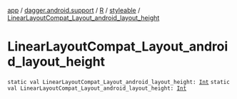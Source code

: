 [app](../../../index.md) / [dagger.android.support](../../index.md) / [R](../index.md) / [styleable](index.md) / [LinearLayoutCompat_Layout_android_layout_height](./-linear-layout-compat_-layout_android_layout_height.md)

# LinearLayoutCompat_Layout_android_layout_height

`static val LinearLayoutCompat_Layout_android_layout_height: `[`Int`](https://kotlinlang.org/api/latest/jvm/stdlib/kotlin/-int/index.html)
`static val LinearLayoutCompat_Layout_android_layout_height: `[`Int`](https://kotlinlang.org/api/latest/jvm/stdlib/kotlin/-int/index.html)